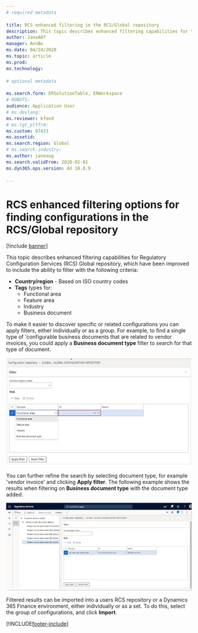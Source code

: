 ```yaml
---
# required metadata

title: RCS enhanced filtering in the RCS/Global repository
description: This topic describes enhanced filtering capabilities for the RCS Global repository, which have been improved to include the additional filters.
author: JaneA07      
manager: AnnBe
ms.date: 04/24/2020
ms.topic: article
ms.prod: 
ms.technology: 

# optional metadata

ms.search.form: ERSolutionTable, ERWorkspace
# ROBOTS: 
audience: Application User
# ms.devlang: 
ms.reviewer: kfend
# ms.tgt_pltfrm: 
ms.custom: 97423
ms.assetid: 
ms.search.region: Global
# ms.search.industry: 
ms.author: janeaug
ms.search.validFrom: 2020-02-01
ms.dyn365.ops.version: AX 10.0.9

---
```


# RCS enhanced filtering options for finding configurations in the RCS/Global repository

[!include [banner](../includes/banner.md)]

This topic describes enhanced filtering capabilities for Regulatory Configuration Services (RCS) Global repository, which have been improved to include the ability to filter with the following criteria: 
- **Country/region** - Based on ISO country codes  
- **Tags** types for:
  - Functional area
  - Feature area
  - Industry 
  - Business document 

To make it easier to discover specific or related configurations you can apply filters, either individually or as a group. For example, to find a single type of 'configurable business documents that are related to vendor invoices, you could apply a **Business document type** filter to search for that type of document. 

[![Filter section for Global repository](media/rcs-enhanced-filter-section.JPG)](./media/rcs-enhanced-filter-section.JPG) 

You can further refine the search by selecting document type, for example 'vendor invoice' and clicking **Apply filter**. The following example shows the results when filtering on **Business document type** with the document type added. 

[![Applied filter and Import for business document type](media/rcs-enhanced-filtering-applied.JPG)](./media/rcs-enhanced-filtering-applied.JPG) 

Filtered results can be imported into a users RCS repository or a Dynamics 365 Finance environment, either individually or as a set. To do this, select the group of configurations, and click **Import**.


[!INCLUDE[footer-include](../../includes/footer-banner.md)]